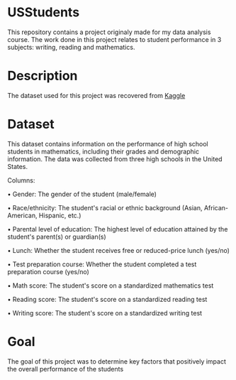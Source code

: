 # USStudents
This repository contains a project originaly made for my data analysis course. The work done in this project relates to student performance in 3 subjects: writing, reading and mathematics.

# Description
The dataset used for this project was recovered from [Kaggle](https://www.kaggle.com/datasets/rkiattisak/student-performance-in-mathematics)

# Dataset 
This dataset contains information on the performance of high school students in mathematics, including their grades and demographic information. The data was collected from three high schools in the United States.

Columns:

• Gender: The gender of the student (male/female)

• Race/ethnicity: The student's racial or ethnic background (Asian, African-American, Hispanic, etc.)

• Parental level of education: The highest level of education attained by the student's parent(s) or guardian(s)

• Lunch: Whether the student receives free or reduced-price lunch (yes/no)

• Test preparation course: Whether the student completed a test preparation course (yes/no)

• Math score: The student's score on a standardized mathematics test

• Reading score: The student's score on a standardized reading test

• Writing score: The student's score on a standardized writing test

# Goal 
The goal of this project was to determine key factors that positively impact the overall performance of the students
